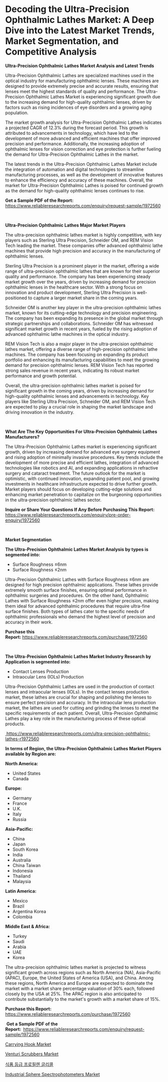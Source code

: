 <p><h1>Decoding the Ultra-Precision Ophthalmic Lathes Market: A Deep Dive into the Latest Market Trends, Market Segmentation, and Competitive Analysis</h1></p><p><strong>Ultra-Precision Ophthalmic Lathes Market Analysis and Latest Trends</strong></p>
<p><p>Ultra-Precision Ophthalmic Lathes are specialized machines used in the optical industry for manufacturing ophthalmic lenses. These machines are designed to provide extremely precise and accurate results, ensuring that lenses meet the highest standards of quality and performance. The Ultra-Precision Ophthalmic Lathes Market is experiencing significant growth due to the increasing demand for high-quality ophthalmic lenses, driven by factors such as rising incidences of eye disorders and a growing aging population.</p><p>The market growth analysis for Ultra-Precision Ophthalmic Lathes indicates a projected CAGR of 12.3% during the forecast period. This growth is attributed to advancements in technology, which have led to the development of more advanced and efficient machines that offer improved precision and performance. Additionally, the increasing adoption of ophthalmic lenses for vision correction and eye protection is further fueling the demand for Ultra-Precision Ophthalmic Lathes in the market.</p><p>The latest trends in the Ultra-Precision Ophthalmic Lathes Market include the integration of automation and digital technologies to streamline manufacturing processes, as well as the development of innovative features to enhance the efficiency and accuracy of these machines. Overall, the market for Ultra-Precision Ophthalmic Lathes is poised for continued growth as the demand for high-quality ophthalmic lenses continues to rise.</p></p>
<p><strong>Get a Sample PDF of the Report:&nbsp;</strong> <a href="https://www.reliableresearchreports.com/enquiry/request-sample/1972560">https://www.reliableresearchreports.com/enquiry/request-sample/1972560</a></p>
<p>&nbsp;</p>
<p><strong>Ultra-Precision Ophthalmic Lathes Major Market Players</strong></p>
<p><p>The ultra-precision ophthalmic lathes market is highly competitive, with key players such as Sterling Ultra Precision, Schneider OM, and REM Vision Tech leading the market. These companies offer advanced ophthalmic lathe machines that provide high precision and accuracy in the manufacturing of ophthalmic lenses.</p><p>Sterling Ultra Precision is a prominent player in the market, offering a wide range of ultra-precision ophthalmic lathes that are known for their superior quality and performance. The company has been experiencing steady market growth over the years, driven by increasing demand for precision ophthalmic lenses in the healthcare sector. With a strong focus on innovation and product development, Sterling Ultra Precision is well-positioned to capture a larger market share in the coming years.</p><p>Schneider OM is another key player in the ultra-precision ophthalmic lathes market, known for its cutting-edge technology and precision engineering. The company has been expanding its presence in the global market through strategic partnerships and collaborations. Schneider OM has witnessed significant market growth in recent years, fueled by the rising adoption of advanced ophthalmic lathe machines in the optical industry.</p><p>REM Vision Tech is also a major player in the ultra-precision ophthalmic lathes market, offering a diverse range of high-precision ophthalmic lathe machines. The company has been focusing on expanding its product portfolio and enhancing its manufacturing capabilities to meet the growing demand for precision ophthalmic lenses. REM Vision Tech has reported strong sales revenue in recent years, indicating its robust market performance and growth potential.</p><p>Overall, the ultra-precision ophthalmic lathes market is poised for significant growth in the coming years, driven by increasing demand for high-quality ophthalmic lenses and advancements in technology. Key players like Sterling Ultra Precision, Schneider OM, and REM Vision Tech are expected to play a crucial role in shaping the market landscape and driving innovation in the industry.</p></p>
<p>&nbsp;</p>
<p><strong>What Are The Key Opportunities For Ultra-Precision Ophthalmic Lathes Manufacturers?</strong></p>
<p><p>The Ultra-Precision Ophthalmic Lathes market is experiencing significant growth, driven by increasing demand for advanced eye surgery equipment and rising adoption of minimally invasive procedures. Key trends include the development of more precise and efficient lathes, integration of advanced technologies like robotics and AI, and expanding applications in refractive surgery and cataract treatment. The future outlook for the market is optimistic, with continued innovation, expanding patient pool, and growing investments in healthcare infrastructure expected to drive further growth. Market players should focus on developing cutting-edge solutions and enhancing market penetration to capitalize on the burgeoning opportunities in the ultra-precision ophthalmic lathes sector.</p></p>
<p><strong>Inquire or Share Your Questions If Any Before Purchasing This Report:</strong> <a href="https://www.reliableresearchreports.com/enquiry/pre-order-enquiry/1972560">https://www.reliableresearchreports.com/enquiry/pre-order-enquiry/1972560</a></p>
<p>&nbsp;</p>
<p><strong>Market Segmentation</strong></p>
<p><strong>The Ultra-Precision Ophthalmic Lathes Market Analysis by types is segmented into:</strong></p>
<p><ul><li>Surface Roughness ≤6nm</li><li>Surface Roughness ≤2nm</li></ul></p>
<p><p>Ultra-Precision Ophthalmic Lathes with Surface Roughness ≤6nm are designed for high precision ophthalmic applications. These lathes provide extremely smooth surface finishes, ensuring optimal performance in ophthalmic surgeries and procedures. On the other hand, Ophthalmic Lathes with Surface Roughness ≤2nm offer even higher precision, making them ideal for advanced ophthalmic procedures that require ultra-fine surface finishes. Both types of lathes cater to the specific needs of ophthalmic professionals who demand the highest level of precision and accuracy in their work.</p></p>
<p><strong>Purchase this Report:&nbsp;</strong><a href="https://www.reliableresearchreports.com/purchase/1972560">https://www.reliableresearchreports.com/purchase/1972560</a></p>
<p>&nbsp;</p>
<p><strong>The Ultra-Precision Ophthalmic Lathes Market Industry Research by Application is segmented into:</strong></p>
<p><ul><li>Contact Lenses Production</li><li>Intraocular Lens (IOLs) Production</li></ul></p>
<p><p>Ultra-Precision Ophthalmic Lathes are used in the production of contact lenses and intraocular lenses (IOLs). In the contact lenses production market, these lathes are crucial for shaping and polishing the lenses to ensure perfect precision and accuracy. In the intraocular lens production market, the lathes are used for cutting and grinding the lenses to meet the specific requirements of each patient. Overall, Ultra-Precision Ophthalmic Lathes play a key role in the manufacturing process of these optical products.</p></p>
<p><a href="https://www.reliableresearchreports.com/ultra-precision-ophthalmic-lathes-r1972560">&nbsp;https://www.reliableresearchreports.com/ultra-precision-ophthalmic-lathes-r1972560</a></p>
<p><strong>In terms of Region, the Ultra-Precision Ophthalmic Lathes Market Players available by Region are:</strong></p>
<p>
    <p> <strong> North America: </strong>
        <ul>
            <li>United States</li>
            <li>Canada</li>
        </ul>
        </p> 
    <p> <strong> Europe: </strong>
        <ul>
            <li>Germany</li>
            <li>France</li>
            <li>U.K.</li>
            <li>Italy</li>
            <li>Russia</li>
        </ul>
        </p> 
    <p> <strong> Asia-Pacific: </strong>
        <ul>
            <li>China</li>
            <li>Japan</li>
            <li>South Korea</li>
            <li>India</li>
            <li>Australia</li>
            <li>China Taiwan</li>
            <li>Indonesia</li>
            <li>Thailand</li>
            <li>Malaysia</li>
        </ul>
        </p> 
    <p> <strong> Latin America: </strong>
        <ul>
            <li>Mexico</li>
            <li>Brazil</li>
            <li>Argentina Korea</li>
            <li>Colombia</li>
        </ul>
        </p> 
    <p> <strong> Middle East & Africa: </strong>
        <ul>
            <li>Turkey</li>
            <li>Saudi</li>
            <li>Arabia</li>
            <li>UAE</li>
            <li>Korea</li>
        </ul>
    </p>
    </p>
<p><p>The ultra-precision ophthalmic lathes market is projected to witness significant growth across regions such as North America (NA), Asia-Pacific (APAC), Europe, the United States of America (USA), and China. Among these regions, North America and Europe are expected to dominate the market with a market share percentage valuation of 30% each, followed closely by the USA at 25%. The APAC region is also anticipated to contribute substantially to the market's growth with a market share of 15%.</p></p>
<p><strong>Purchase this Report: </strong><a href="https://www.reliableresearchreports.com/purchase/1972560">https://www.reliableresearchreports.com/purchase/1972560</a></p>
<p>&nbsp;<strong>Get a Sample PDF of the Report:&nbsp;&nbsp;</strong><a href="https://www.reliableresearchreports.com/enquiry/request-sample/1972560">https://www.reliableresearchreports.com/enquiry/request-sample/1972560</a></p>
<p><strong></strong></p>
<p><p><a href="https://www.linkedin.com/pulse/carrying-hook-industry-analysis-report-its-market-size-share-ecb7f?trackingId=nOOmUXKqlGNl1MBRq9ldyg%3D%3D">Carrying Hook Market</a></p><p><a href="https://github.com/HenrietteMills1/Market-Research-Report-List-1/blob/main/venturi-scrubbers-market.md">Venturi Scrubbers Market</a></p><p><a href="https://github.com/vss5505pa7z1p/Market-Research-Report-List-2/blob/main/8343905178149.md">식품 등급 프로필렌 글리콜</a></p><p><a href="https://www.linkedin.com/pulse/industrial-sphere-spectrophotometers-market-share-size-trends-tcnlf?trackingId=4QGxsu9PE6baFDSM6hwEVA%3D%3D">Industrial Sphere Spectrophotometers Market</a></p></p>